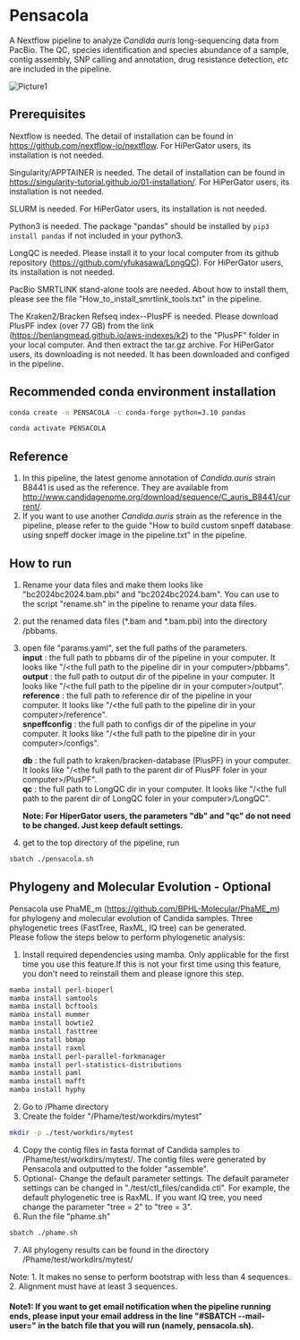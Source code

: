 # Pensacola
A Nextflow pipeline to analyze *Candida auris* long-sequencing data from PacBio. The QC, species identification and species abundance of a sample, contig assembly, SNP calling and annotation, drug resistance detection, *etc* are included in the pipeline.  

![Picture1](https://github.com/user-attachments/assets/d386f6c8-1ed7-4805-8a77-2e8ed6ac13dd)

## Prerequisites
Nextflow is needed. The detail of installation can be found in https://github.com/nextflow-io/nextflow. For HiPerGator users, its installation is not needed. 

Singularity/APPTAINER is needed. The detail of installation can be found in https://singularity-tutorial.github.io/01-installation/. For HiPerGator users, its installation is not needed.

SLURM is needed. For HiPerGator users, its installation is not needed.

Python3 is needed. The package "pandas" should be installed by ``` pip3 install pandas ``` if not included in your python3.

LongQC is needed. Please install it to your local computer from its github repository (https://github.com/yfukasawa/LongQC). For HiPerGator users, its installation is not needed.

PacBio SMRTLINK stand-alone tools are needed. About how to install them, please see the file "How_to_install_smrtlink_tools.txt" in the pipeline.

The Kraken2/Bracken Refseq index--PlusPF is needed. Please download PlusPF index (over 77 GB) from the link (https://benlangmead.github.io/aws-indexes/k2) to the "PlusPF" folder in your local computer. And then extract the tar.gz archive. For HiPerGator users, its downloading is not needed. It has been downloaded and configed in the pipeline.

## Recommended conda environment installation
   ```bash
   conda create -n PENSACOLA -c conda-forge python=3.10 pandas
   ```
   ```bash
   conda activate PENSACOLA
   ```

## Reference
1. In this pipeline, the latest genome annotation of *Candida.auris* strain B8441 is used as the reference. They are available from http://www.candidagenome.org/download/sequence/C_auris_B8441/current/.
2. If you want to use another *Candida.auris* strain as the reference in the pipeline, please refer to the guide "How to build custom snpeff database using snpeff docker image in the pipeline.txt" in the pipeline.

## How to run

1. Rename your data files and make them looks like "bc2024bc2024.bam.pbi" and "bc2024bc2024.bam". You can use to the script "rename.sh" in the pipeline to rename your data files.
2. put the renamed data files (*.bam and *.bam.pbi) into the directory /pbbams.
3. open file "params.yaml", set the full paths of the parameters.   
   **input** : the full path to pbbams dir of the pipeline in your computer. It looks like "/\<the full path to the pipeline dir in your computer\>/pbbams".    
   **output** : the full path to output dir of the pipeline in your computer. It looks like "/\<the full path to the pipeline dir in your computer\>/output".            
   **reference** : the full path to reference dir of the pipeline in your computer. It looks like "/\<the full path to the pipeline dir in your computer\>/reference".    
   **snpeffconfig** : the full path to configs dir of the pipeline in your computer. It looks like "/\<the full path to the pipeline dir in your computer\>/configs".      
          
   **db** : the full path to kraken/bracken-database (PlusPF) in your computer. It looks like "/\<the full path to the parent dir of PlusPF foler in your computer\>/PlusPF".    
   **qc** : the full path to LongQC dir in your computer. It looks like "/\<the full path to the parent dir of LongQC foler in your computer\>/LongQC".     
           
   **Note: For HiperGator users, the parameters "db" and "qc" do not need to be changed. Just keep default settings.**     

4. get to the top directory of the pipeline, run 
```bash
sbatch ./pensacola.sh
```

## Phylogeny and Molecular Evolution - Optional      
Pensacola use PhaME_m (https://github.com/BPHL-Molecular/PhaME_m) for phylogeny and molecular evolution of Candida samples. Three phylogenetic trees (FastTree, RaxML, IQ tree) can be generated.       
Please follow the steps below to perform phylogenetic analysis:       
1. Install required dependencies using mamba. Only applicable for the first time you use this feature.If this is not your first time using this feature, you don't need to reinstall them and please ignore this step.    
```bash
mamba install perl-bioperl
mamba install samtools
mamba install bcftools
mamba install mummer
mamba install bowtie2
mamba install fasttree
mamba install bbmap
mamba install raxml
mamba install perl-parallel-forkmanager
mamba install perl-statistics-distributions
mamba install paml
mamba install mafft
mamba install hyphy
```      
2. Go to /Phame directory    
3. Create the folder "/Phame/test/workdirs/mytest"
```bash
mkdir -p ./test/workdirs/mytest
```
4. Copy the contig files in fasta format of Candida samples to /Phame/test/workdirs/mytest/. The contig files were generated by Pensacola and outputted to the folder "assemble".
5. Optional- Change the default parameter settings. The default parameter settings can be changed in "./test/ctl_files/candida.ctl". For example, the default phylogenetic tree is RaxML. If you want IQ tree, you need change the parameter "tree = 2" to "tree = 3".
6. Run the file "phame.sh"      
```bash
sbatch ./phame.sh
```     
7. All phylogeny results can be found in the directory /Phame/test/workdirs/mytest/      
    
Note: 1. It makes no sense to perform bootstrap with less than 4 sequences.     
      2. Alignment must have at least 3 sequences.



#### Note1: If you want to get email notification when the pipeline running ends, please input your email address in the line "#SBATCH --mail-user=<EMAIL>" in the batch file that you will run (namely, pensacola.sh). 

